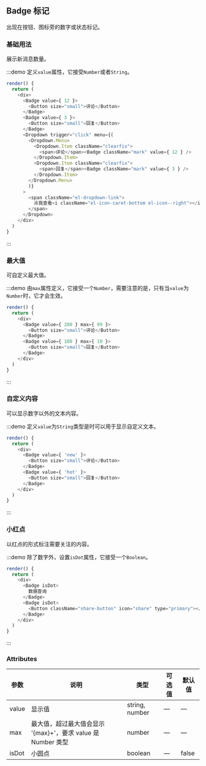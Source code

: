 ## Badge 标记

出现在按钮、图标旁的数字或状态标记。

### 基础用法

展示新消息数量。

:::demo 定义`value`属性，它接受`Number`或者`String`。

```js
render() {
  return (
    <div>
      <Badge value={ 12 }>
        <Button size="small">评论</Button>
      </Badge>
      <Badge value={ 3 }>
        <Button size="small">回复</Button>
      </Badge>
      <Dropdown trigger="click" menu={(
        <Dropdown.Menu>
          <Dropdown.Item className="clearfix">
            <span>评论</span><Badge className="mark" value={ 12 } />
          </Dropdown.Item>
          <Dropdown.Item className="clearfix">
            <span>回复</span><Badge className="mark" value={ 3 } />
          </Dropdown.Item>
        </Dropdown.Menu>
        )}
      >
        <span className="el-dropdown-link">
          点我查看<i className="el-icon-caret-bottom el-icon--right"></i>
        </span>
      </Dropdown>
    </div>
  )
}
```

:::

### 最大值

可自定义最大值。

:::demo 由`max`属性定义，它接受一个`Number`，需要注意的是，只有当`value`为`Number`时，它才会生效。

```js
render() {
  return (
    <div>
      <Badge value={ 200 } max={ 99 }>
        <Button size="small">评论</Button>
      </Badge>
      <Badge value={ 100 } max={ 10 }>
        <Button size="small">回复</Button>
      </Badge>
    </div>
  )
}
```

:::

### 自定义内容

可以显示数字以外的文本内容。

:::demo 定义`value`为`String`类型是时可以用于显示自定义文本。

```js
render() {
  return (
    <div>
      <Badge value={ 'new' }>
        <Button size="small">评论</Button>
      </Badge>
      <Badge value={ 'hot' }>
        <Button size="small">回复</Button>
      </Badge>
    </div>
  )
}
```

:::

### 小红点

以红点的形式标注需要关注的内容。

:::demo 除了数字外，设置`isDot`属性，它接受一个`Boolean`。

```js
render() {
  return (
    <div>
      <Badge isDot>
        数据查询
      </Badge>
      <Badge isDot>
        <Button className="share-button" icon="share" type="primary"></Button>
      </Badge>
    </div>
  )
}
```

:::

### Attributes

| 参数  | 说明                                                         | 类型           | 可选值 | 默认值 |
| ----- | ------------------------------------------------------------ | -------------- | ------ | ------ |
| value | 显示值                                                       | string, number | —      | —      |
| max   | 最大值，超过最大值会显示 '{max}+'，要求 value 是 Number 类型 | number         | —      | —      |
| isDot | 小圆点                                                       | boolean        | —      | false  |
